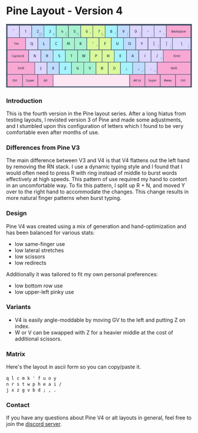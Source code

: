 # Pine Layout - Version 4
![Pine V4](pinev4.png)

### Introduction
This is the fourth version in the Pine layout series. After a long hiatus from testing layouts, I revisted version 3 of Pine and made some adjustments, and I stumbled upon this configuration of letters which I found to be very comfortable even after months of use.

### Differences from Pine V3
The main difference between V3 and V4 is that V4 flattens out the left hand by removing the RN stack. I use a dynamic typing style and I found that I would often need to press R with ring instead of middle to burst words effectively at high speeds. This pattern of use required my hand to contort in an uncomfortable way. To fix this pattern, I split up R + N, and moved Y over to the right hand to accommodate the changes. This change results in more natural finger patterns when burst typing.

### Design
Pine V4 was created using a mix of generation and hand-optimization and has been balanced for various stats:
- low same-finger use
- low lateral stretches
- low scissors
- low redirects

Additionally it was tailored to fit my own personal preferences:
- low bottom row use
- low upper-left pinky use

### Variants
- V4 is easily angle-moddable by moving GV to the left and putting Z on index.
- W or V can be swapped with Z for a heavier middle at the cost of additional scissors.

### Matrix
Here's the layout in ascii form so you can copy/paste it.
```
q l c m k ' f u o y
n r s t w p h e a i /
j x z g v b d ; , .
```

### Contact
If you have any questions about Pine V4 or alt layouts in general, feel free to join the [discord server](https://discord.gg/RuhfchQC).
